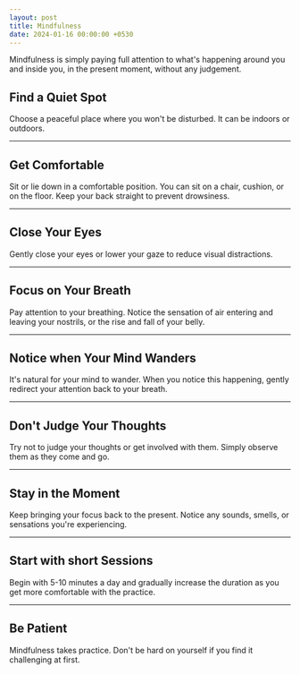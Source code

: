 ```yaml
---
layout: post
title: Mindfulness
date: 2024-01-16 00:00:00 +0530
---
```


Mindfulness is simply paying full attention to what's happening around you and inside you, in the present moment, without any judgement.

## Find a Quiet Spot

Choose a peaceful place where you won't be disturbed. It can be indoors or outdoors.

---

## Get Comfortable

Sit or lie down in a comfortable position. You can sit on a chair, cushion, or on the floor. Keep your back straight to prevent drowsiness.

---

## Close Your Eyes

Gently close your eyes or lower your gaze to reduce visual distractions.

---

## Focus on Your Breath

Pay attention to your breathing. Notice the sensation of air entering and leaving your nostrils, or the rise and fall of your belly.

---

## Notice when Your Mind Wanders

It's natural for your mind to wander. When you notice this happening, gently redirect your attention back to your breath.

---

## Don't Judge Your Thoughts

Try not to judge your thoughts or get involved with them. Simply observe them as they come and go.

---

## Stay in the Moment

Keep bringing your focus back to the present. Notice any sounds, smells, or sensations you're experiencing.

---

## Start with short Sessions

Begin with 5-10 minutes a day and gradually increase the duration as you get more comfortable with the practice.

---

## Be Patient

Mindfulness takes practice. Don't be hard on yourself if you find it challenging at first.
